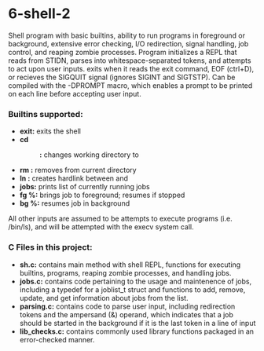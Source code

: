 # 6-shell-2

Shell program with basic builtins, ability to run programs in foreground or
background, extensive error checking, I/O redirection, signal handling, job 
control, and reaping zombie processes. Program initializes a REPL that reads 
from STIDN, parses into whitespace-separated tokens, and attempts to act upon 
user inputs. exits when it reads the exit command, EOF (ctrl+D), or recieves the
SIGQUIT signal (ignores SIGINT and SIGTSTP). Can be compiled with the -DPROMPT 
macro, which enables a prompt to be printed on each line before accepting user 
input.

### Builtins supported:
- **exit:** exits the shell
- **cd <dir>:** changes working directory to <dir>
- **rm <file>:** removes <file> from current directory
- **ln <file1> <file2>:** creates hardlink between <file1> and <file2>
- **jobs:** prints list of currently running jobs
- **fg %<jid>:** brings job <jid> to foreground; resumes if stopped
- **bg %<jid>:** resumes job <jid> in background

All other inputs are assumed to be attempts to execute programs (i.e. /bin/ls),
and will be attempted with the execv system call.

### C Files in this project:
- **sh.c:** contains main method with shell REPL, functions for executing 
builtins, programs, reaping zombie processes, and handling jobs.
- **jobs.c:** contains code pertaining to the usage and maintenence of jobs,
including a typedef for a joblist_t struct and functions to add,
remove, update, and get information about jobs from the list.
- **parsing.c:** contains code to parse user input, including redirection tokens
and the ampersand (&) operand, which indicates that a job should be
started in the background if it is the last token in a line of input
- **lib_checks.c:** contains commonly used library functions packaged in an
error-checked manner.
